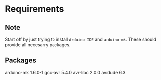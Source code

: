 # Requirements

## Note

Start off by just trying to install `Arduino IDE` and `arduino-mk`. These should provide all necesarry packages.

## Packages

arduino-mk 1.6.0-1
gcc-avr 5.4.0
avr-libc 2.0.0
avrdude 6.3
